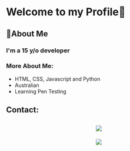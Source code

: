 
<h1> Welcome to my Profile👋</h1>

<h2> 🚀About Me </h2>

<h3> I'm a 15 y/o developer <h3>
  
  <h3>More About Me:</h3>
   
  - HTML, CSS, Javascript and Python
  - Australian
  - Learning Pen Testing 
  <h2> Contact: <h2> 
    
  
  
  <p align="center">
  <img src="https://discord.c99.nl/widget/theme-3/562537207517413376.png"/>
  </p>
  
  <p align="center">
  <img src="https://github-readme-stats.vercel.app/api?username=MasterPanda61&show_icons=true&theme=tokyonight"/>
</p>
    
 <p align="center">
   <img src="https://komarev.com/ghpvc/?username=MasterPanda61&style=flat />
             </p>

  
